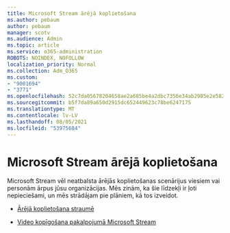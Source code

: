 ```yaml
---
title: Microsoft Stream ārējā koplietošana
ms.author: pebaum
author: pebaum
manager: scotv
ms.audience: Admin
ms.topic: article
ms.service: o365-administration
ROBOTS: NOINDEX, NOFOLLOW
localization_priority: Normal
ms.collection: Adm_O365
ms.custom:
- "9001694"
- "3771"
ms.openlocfilehash: 52c7da05678204658ae2a685be4a2dbc7356e34ab2985e2e5821972c7d96ebf4
ms.sourcegitcommit: b5f7da89a650d2915dc652449623c78be6247175
ms.translationtype: MT
ms.contentlocale: lv-LV
ms.lasthandoff: 08/05/2021
ms.locfileid: "53975684"
---
```

# <a name="microsoft-stream-external-sharing"></a>Microsoft Stream ārējā koplietošana

Microsoft Stream vēl neatbalsta ārējās koplietošanas scenārijus viesiem vai personām ārpus jūsu organizācijas. Mēs zinām, ka šie līdzekļi ir ļoti nepieciešami, un mēs strādājam pie plāniem, kā tos izveidot.

- [Ārējā koplietošana straumē](https://docs.microsoft.com/stream/portal-share-video#external-sharing)

- [Video kopīgošana pakalpojumā Microsoft Stream](https://docs.microsoft.com/stream/portal-share-video)
